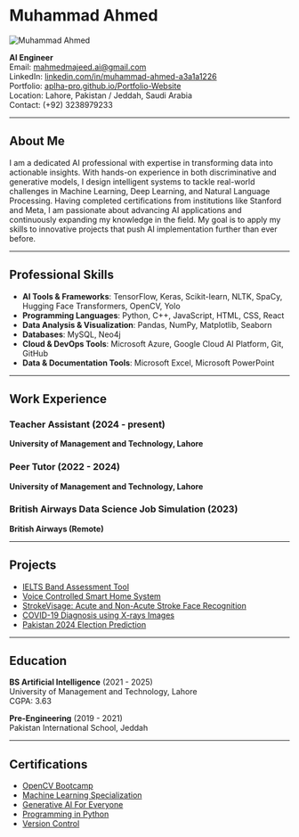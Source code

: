 # Muhammad Ahmed

![Muhammad Ahmed](/uploads/img/dp/m-ahmed-pic.jpeg)


**AI Engineer**  
Email: [mahmedmajeed.ai@gmail.com](mailto:mahmedmajeed.ai@gmail.com)  
LinkedIn: [linkedin.com/in/muhammad-ahmed-a3a1a1226](https://www.linkedin.com/in/muhammad-ahmed-a3a1a1226/)  
Portfolio: [aplha-pro.github.io/Portfolio-Website](https://aplha-pro.github.io/Portfolio-Website/)  
Location: Lahore, Pakistan / Jeddah, Saudi Arabia  
Contact: (+92) 3238979233

---

## About Me

I am a dedicated AI professional with expertise in transforming data into actionable insights. With hands-on experience in both discriminative and generative models, I design intelligent systems to tackle real-world challenges in Machine Learning, Deep Learning, and Natural Language Processing. Having completed certifications from institutions like Stanford and Meta, I am passionate about advancing AI applications and continuously expanding my knowledge in the field. My goal is to apply my skills to innovative projects that push AI implementation further than ever before.

---

## Professional Skills

- **AI Tools & Frameworks**: TensorFlow, Keras, Scikit-learn, NLTK, SpaCy, Hugging Face Transformers, OpenCV, Yolo  
- **Programming Languages**: Python, C++, JavaScript, HTML, CSS, React  
- **Data Analysis & Visualization**: Pandas, NumPy, Matplotlib, Seaborn  
- **Databases**: MySQL, Neo4j  
- **Cloud & DevOps Tools**: Microsoft Azure, Google Cloud AI Platform, Git, GitHub  
- **Data & Documentation Tools**: Microsoft Excel, Microsoft PowerPoint  

---

## Work Experience

### Teacher Assistant (2024 - present)  
**University of Management and Technology, Lahore**  

### Peer Tutor (2022 - 2024)  
**University of Management and Technology, Lahore**  

### British Airways Data Science Job Simulation (2023)  
**British Airways (Remote)**  

---

## Projects

- [IELTS Band Assessment Tool](https://github.com/TheAbdulMuqeet/IELTS-Mock-Test)  
- [Voice Controlled Smart Home System](https://github.com/Aplha-pro/Voice-Controlled-Smart-Home-System)  
- [StrokeVisage: Acute and Non-Acute Stroke Face Recognition](https://github.com/Aplha-pro/StrokeVisage-Acute-and-Non-Acute-Stroke-Face-Recognition)  
- [COVID-19 Diagnosis using X-rays Images](https://github.com/Aplha-pro/Covid-19-Diagnose-using-lungs-X-Rays-and-Pre-trained-Model)  
- [Pakistan 2024 Election Prediction](https://github.com/Aplha-pro/Pakistan-2024-Election-Prediction)

---

## Education

**BS Artificial Intelligence** (2021 - 2025)  
University of Management and Technology, Lahore  
CGPA: 3.63

**Pre-Engineering** (2019 - 2021)  
Pakistan International School, Jeddah  

---

## Certifications

- [OpenCV Bootcamp](https://courses.opencv.org/certificates/91df712bcb1349eda1c689901815cd1e)  
- [Machine Learning Specialization](https://www.coursera.org/account/accomplishments/specialization/HY4ZY996QAJC)  
- [Generative AI For Everyone](https://www.coursera.org/account/accomplishments/verify/NR3CZYTQJUTZ)  
- [Programming in Python](https://www.coursera.org/account/accomplishments/verify/QMCPDACP2H82)  
- [Version Control](https://www.coursera.org/account/accomplishments/verify/LW6JHKSDWXEL)
